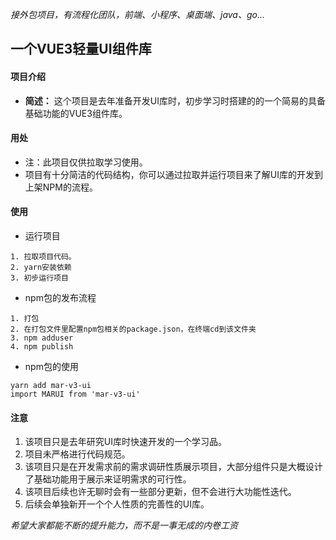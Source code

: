 *接外包项目，有流程化团队，前端、小程序、桌面端、java、go...*

## 一个VUE3轻量UI组件库

#### 项目介绍
- **简述：** 这个项目是去年准备开发UI库时，初步学习时搭建的的一个简易的具备基础功能的VUE3组件库。

#### 用处
- 注：此项目仅供拉取学习使用。
- 项目有十分简洁的代码结构，你可以通过拉取并运行项目来了解UI库的开发到上架NPM的流程。

#### 使用
- 运行项目

```
1. 拉取项目代码。
2. yarn安装依赖
3. 初步运行项目
```
- npm包的发布流程

```
1. 打包
2. 在打包文件里配置npm包相关的package.json，在终端cd到该文件夹
3. npm adduser
4. npm publish
```
- npm包的使用
```
yarn add mar-v3-ui
import MARUI from 'mar-v3-ui'
```
#### 注意

1. 该项目只是去年研究UI库时快速开发的一个学习品。
2. 项目未严格进行代码规范。
3. 该项目只是在开发需求前的需求调研性质展示项目，大部分组件只是大概设计了基础功能用于展示来证明需求的可行性。
4. 该项目后续也许无聊时会有一些部分更新，但不会进行大功能性迭代。
5. 后续会单独新开一个个人性质的完善性的UI库。

*希望大家都能不断的提升能力，而不是一事无成的内卷工资*
